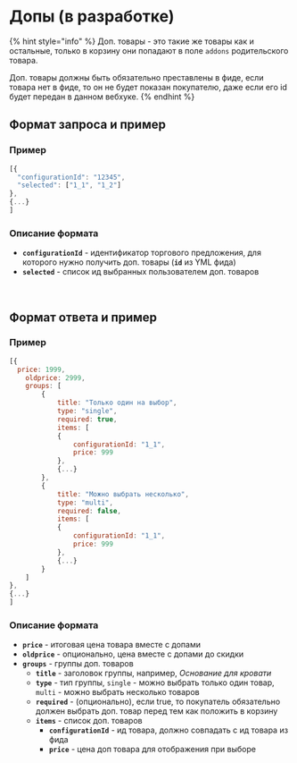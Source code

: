 # Допы (в  разработке)

{% hint style="info" %}
Доп. товары - это такие же товары как и остальные, только в корзину они попадают в поле `addons` родительского товара.

Доп. товары должны быть обязательно преставлены в фиде, если товара нет в фиде, то он не будет показан покупателю, даже если его id будет передан в данном вебхуке.
{% endhint %}

## Формат запроса и пример <a href="format-zaprosa-i-primer" id="format-zaprosa-i-primer"></a>

### Пример <a href="primer" id="primer"></a>

```javascript
[{
  "configurationId": "12345",
  "selected": ["1_1", "1_2"]
},
{...}
]
```

### Описание формата <a href="opisanie-formata" id="opisanie-formata"></a>

* **`configurationId`** - идентификатор торгового предложения, для которого нужно получить доп. товары (**`id`** из YML фида)
* **`selected`** - список ид выбранных пользователем доп. товаров

‌

## Формат ответа и пример <a href="format-otveta-i-primer" id="format-otveta-i-primer"></a>

### Пример <a href="primer-1" id="primer-1"></a>

```javascript
[{  
  price: 1999,
	oldprice: 2999,
	groups: [
		{
			title: "Только один на выбор",
			type: "single",
			required: true,
			items: [
			{
				configurationId: "1_1",
				price: 999
			},
			{...}
		},
		{
			title: "Можно выбрать несколько",
			type: "multi",
			required: false,
			items: [
			{
				configurationId: "1_1",
				price: 999
			},
			{...}
		}
	]
},
{...}
]
```

### Описание формата <a href="opisanie-formata-2" id="opisanie-formata-2"></a>

* **`price`** - итоговая цена товара вместе с допами
* **`oldprice`** - опционально,  цена вместе с допами до скидки
* **`groups`** - группы доп. товаров
  * **`title`** - заголовок группы,  например, _Основание для кровати_
  * **`type`** - тип группы, `single` - можно выбрать только один товар,  `multi` - можно выбрать несколько  товаров
  * **`required`** - (опционально), если true, то покупатель обязательно должен выбрать доп. товар перед тем как положить в корзину
  * **`items`** - список доп. товаров
    * **`configurationId`** - ид товара, должно совпадать с ид товара из фида
    *   **`price`** - цена доп товара для отображения при выборе

